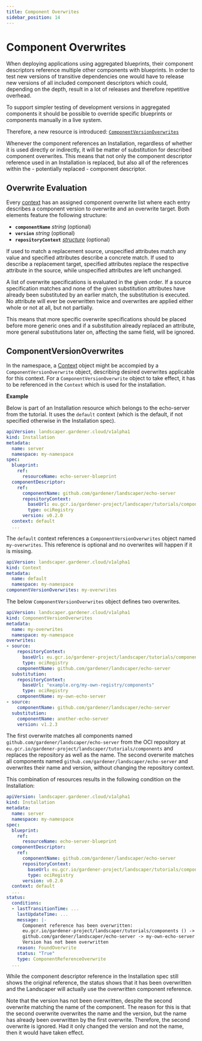```yaml
---
title: Component Overwrites
sidebar_position: 14
---
```


# Component Overwrites

When deploying applications using aggregated blueprints, their component descriptors reference multiple other components with blueprints.
In order to test new versions of transitive dependencies one would have to release new versions of all included component descriptors which could, depending on the depth, result in a lot of releases and therefore repetitive overhead.

To support simpler testing of development versions in aggregated components it should be possible to override specific blueprints or components manually in a live system.


Therefore, a new resource is introduced: [`ComponentVersionOverwrites`](#componentversionoverwrites)

Whenever the component references an Installation, regardless of whether it is used directly or indirectly, it will be matter of substitution for described component overwrites. This means that not only the component descriptor reference used in an Installation is replaced, but also all of the references within the - potentially replaced - component descriptor.

## Overwrite Evaluation

Every [context](./Context.md) has an assigned component overwrite list where each entry describes a component version to overwrite and an overwrite target. Both elements feature the following structure:
- **`componentName`** *string* (optional)
- **`version`** *string* (optional)
- **`repositoryContext`** *[structure](./RepositoryContext.md)* (optional)

If used to match a replacement source, unspecified attributes match any value and specified attributes describe a concrete match.
If used to describe a replacement target, specified attributes replace the respective attribute in the source, while unspecified attributes are left unchanged.

A list of overwrite specifications is evaluated in the given order. If a source specification matches and none of the given substitution attributes have already been substituted by an earlier match, the substitution is executed. No attribute will ever be overwritten twice and overwrites are applied either whole or not at all, but not partially.

This means that more specific overwrite specifications should be placed before more generic ones and if a substitution already replaced an attribute, more general substitutions later on, affecting the same field, will be ignored.

## ComponentVersionOverwrites

In the namespace, a [Context](./Context.md) object might be accompied by a `ComponentVersionOverwrite` object, describing desired overwrites applicable for this context. For a `ComponentVersionOverwrite` object to take effect, it has to be referenced in the `Context` which is used for the installation.

**Example**

Below is part of an Installation resource which belongs to the echo-server from the tutorial. It uses the `default` context (which is the default, if not specified otherwise in the Installation spec).

```yaml
apiVersion: landscaper.gardener.cloud/v1alpha1
kind: Installation
metadata:
  name: server
  namespace: my-namespace
spec:
  blueprint:
    ref:
      resourceName: echo-server-blueprint
  componentDescriptor:
    ref:
      componentName: github.com/gardener/landscaper/echo-server
      repositoryContext:
        baseUrl: eu.gcr.io/gardener-project/landscaper/tutorials/components
        type: ociRegistry
      version: v0.2.0
  context: default
  ...
```

The `default` context references a `ComponentVersionOverwrites` object named `my-overwrites`. This reference is optional and no overwrites will happen if it is missing.

```yaml
apiVersion: landscaper.gardener.cloud/v1alpha1
kind: Context
metadata:
  name: default
  namespace: my-namespace
componentVersionOverwrites: my-overwrites
```

The below `ComponentVersionOverwrites` object defines two overwrites.

```yaml
apiVersion: landscaper.gardener.cloud/v1alpha1
kind: ComponentVersionOverwrites
metadata:
  name: my-overwrites
  namespace: my-namespace
overwrites:
- source:
    repositoryContext:
      baseUrl: eu.gcr.io/gardener-project/landscaper/tutorials/components
      type: ociRegistry
    componentName: github.com/gardener/landscaper/echo-server
  substitution:
    repositoryContext:
      baseUrl: "example.org/my-own-registry/components"
      type: ociRegistry
    componentName: my-own-echo-server
- source:
    componentName: github.com/gardener/landscaper/echo-server
  substitution:
    componentName: another-echo-server
    version: v1.2.3
```

The first overwrite matches all components named `github.com/gardener/landscaper/echo-server` from the OCI repository at `eu.gcr.io/gardener-project/landscaper/tutorials/components` and replaces the repository as well as the name. The second overwrite matches all components named `github.com/gardener/landscaper/echo-server` and overwrites their name and version, without changing the repository context.

This combination of resources results in the following condition on the Installation:
```yaml
apiVersion: landscaper.gardener.cloud/v1alpha1
kind: Installation
metadata:
  name: server
  namespace: my-namespace
spec:
  blueprint:
    ref:
      resourceName: echo-server-blueprint
  componentDescriptor:
    ref:
      componentName: github.com/gardener/landscaper/echo-server
      repositoryContext:
        baseUrl: eu.gcr.io/gardener-project/landscaper/tutorials/components
        type: ociRegistry
      version: v0.2.0
  context: default
  ...
status:
  conditions:
  - lastTransitionTime: ...
    lastUpdateTime: ...
    message: |-
      Component reference has been overwritten:
      eu.gcr.io/gardener-project/landscaper/tutorials/components () -> example.org/my-own-registry/components ()
      github.com/gardener/landscaper/echo-server -> my-own-echo-server
      Version has not been overwritten
    reason: FoundOverwrite
    status: "True"
    type: ComponentReferenceOverwrite
  ...
```

While the component descriptor reference in the Installation spec still shows the original reference, the status shows that it has been overwritten and the Landscaper will actually use the overwritten component reference.

Note that the version has not been overwritten, despite the second overwrite matching the name of the component. The reason for this is that the second overwrite overwrites the name and the version, but the name has already been overwritten by the first overwrite. Therefore, the second overwrite is ignored. Had it only changed the version and not the name, then it would have taken effect.
